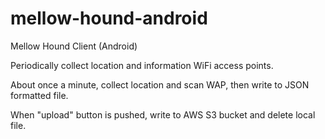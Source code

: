 # mellow-hound-android
Mellow Hound Client (Android)

Periodically collect location and information WiFi access points.

About once a minute, collect location and scan WAP, then write to JSON formatted file.

When "upload" button is pushed, write to AWS S3 bucket and delete local file.
